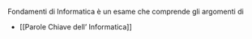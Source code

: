 Fondamenti di Informatica è un esame che comprende gli argomenti di
- [[Parole Chiave dell’ Informatica]]